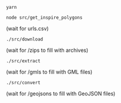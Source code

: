 `yarn`

`node src/get_inspire_polygons`

(wait for urls.csv)

`./src/download`

(wait for /zips to fill with archives)

`./src/extract`

(wait for /gmls to fill with GML files)

`./src/convert`

(wait for /geojsons to fill with GeoJSON files)
